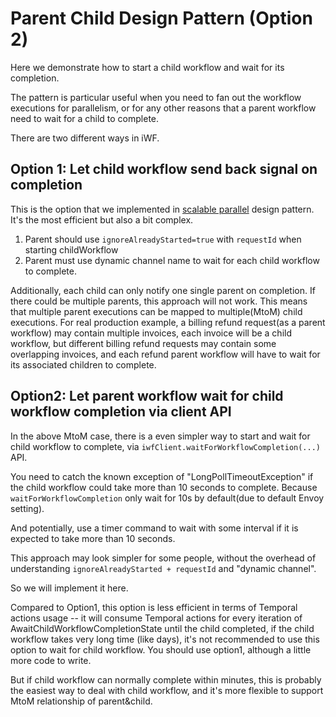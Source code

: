# Parent Child Design Pattern (Option 2)

Here we demonstrate how to start a child workflow and wait for its completion.

The pattern is particular useful when you need to fan out the workflow executions for parallelism, or for any other reasons that a parent workflow need to wait for a child to complete.

There are two different ways in iWF.

## Option 1: Let child workflow send back signal on completion
This is the option that we implemented in [scalable parallel](../scalableparallel) design pattern. It's the most efficient but also a bit complex.

1. Parent should use `ignoreAlreadyStarted=true` with `requestId` when starting childWorkflow
2. Parent must use dynamic channel name to wait for each child workflow to complete.

Additionally, each child can only notify one single parent on completion. If there could be multiple parents, this approach will not work. This means that multiple parent executions can be mapped to multiple(MtoM) child executions. For real production example, a billing refund request(as a parent workflow) may contain multiple invoices, each invoice will be a child workflow, but different billing refund requests may contain some overlapping invoices, and each refund parent workflow will have to wait for its associated children to complete. 

## Option2: Let parent workflow wait for child workflow completion via client API

In the above MtoM case, there is a even simpler way to start and wait for child workflow to complete, via `iwfClient.waitForWorkflowCompletion(...)` API. 

You need to catch the known exception of "LongPollTimeoutException" if the child workflow could take more than 10 seconds to complete. Because `waitForWorkflowCompletion` only wait for 10s by default(due to default Envoy setting).

And potentially, use a timer command to wait with some interval if it is expected to take more than 10 seconds. 

This approach may look simpler for some people, without the overhead of understanding `ignoreAlreadyStarted + requestId` and "dynamic channel".  

So we will implement it here.

Compared to Option1, this option is less efficient in terms of Temporal actions usage -- it will consume Temporal actions for every iteration of AwaitChildWorkflowCompletionState until the child completed, if the child workflow takes very long time (like days), 
it's not recommended to use this option to wait for child workflow. You should use option1, although a little more code to write. 

But if child workflow can normally complete within minutes, this is probably the easiest way to deal with child workflow, and it's more flexible to support MtoM relationship of parent&child.